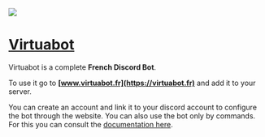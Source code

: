 ![](https://www.virtuabot.fr/public/assets/VirtuaBot.png)

# [Virtuabot](https://virtuabot.fr)

Virtuabot is a complete **French Discord Bot**.

To use it go to **[www.virtuabot.fr](https://virtuabot.fr)** and add it to your server.

You can create an account and link it to your discord account to configure the bot through the website.
You can also use the bot only by commands. For this you can consult the [documentation here](https://www.virtuabot.fr/commandes).
